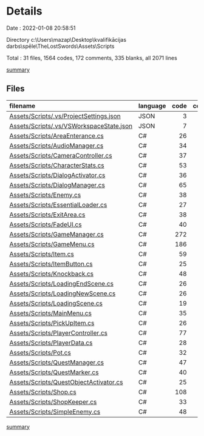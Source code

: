 # Details

Date : 2022-01-08 20:58:51

Directory c:\Users\mazap\Desktop\kvalifikācijas darbs\spēle\TheLostSwords\Assets\Scripts

Total : 31 files,  1564 codes, 172 comments, 335 blanks, all 2071 lines

[summary](results.md)

## Files
| filename | language | code | comment | blank | total |
| :--- | :--- | ---: | ---: | ---: | ---: |
| [Assets/Scripts/.vs/ProjectSettings.json](/Assets/Scripts/.vs/ProjectSettings.json) | JSON | 3 | 0 | 0 | 3 |
| [Assets/Scripts/.vs/VSWorkspaceState.json](/Assets/Scripts/.vs/VSWorkspaceState.json) | JSON | 7 | 0 | 0 | 7 |
| [Assets/Scripts/AreaEnterance.cs](/Assets/Scripts/AreaEnterance.cs) | C# | 26 | 2 | 4 | 32 |
| [Assets/Scripts/AudioManager.cs](/Assets/Scripts/AudioManager.cs) | C# | 34 | 4 | 8 | 46 |
| [Assets/Scripts/CameraController.cs](/Assets/Scripts/CameraController.cs) | C# | 37 | 11 | 14 | 62 |
| [Assets/Scripts/CharacterStats.cs](/Assets/Scripts/CharacterStats.cs) | C# | 53 | 6 | 10 | 69 |
| [Assets/Scripts/DialogActivator.cs](/Assets/Scripts/DialogActivator.cs) | C# | 36 | 5 | 8 | 49 |
| [Assets/Scripts/DialogManager.cs](/Assets/Scripts/DialogManager.cs) | C# | 65 | 8 | 15 | 88 |
| [Assets/Scripts/Enemy.cs](/Assets/Scripts/Enemy.cs) | C# | 38 | 1 | 9 | 48 |
| [Assets/Scripts/EssentialLoader.cs](/Assets/Scripts/EssentialLoader.cs) | C# | 27 | 1 | 6 | 34 |
| [Assets/Scripts/ExitArea.cs](/Assets/Scripts/ExitArea.cs) | C# | 38 | 6 | 13 | 57 |
| [Assets/Scripts/FadeUI.cs](/Assets/Scripts/FadeUI.cs) | C# | 40 | 5 | 8 | 53 |
| [Assets/Scripts/GameManager.cs](/Assets/Scripts/GameManager.cs) | C# | 272 | 22 | 48 | 342 |
| [Assets/Scripts/GameMenu.cs](/Assets/Scripts/GameMenu.cs) | C# | 186 | 28 | 41 | 255 |
| [Assets/Scripts/Item.cs](/Assets/Scripts/Item.cs) | C# | 59 | 1 | 9 | 69 |
| [Assets/Scripts/ItemButton.cs](/Assets/Scripts/ItemButton.cs) | C# | 25 | 2 | 3 | 30 |
| [Assets/Scripts/Knockback.cs](/Assets/Scripts/Knockback.cs) | C# | 48 | 8 | 6 | 62 |
| [Assets/Scripts/LoadingEndScene.cs](/Assets/Scripts/LoadingEndScene.cs) | C# | 26 | 3 | 3 | 32 |
| [Assets/Scripts/LoadingNewScene.cs](/Assets/Scripts/LoadingNewScene.cs) | C# | 26 | 3 | 5 | 34 |
| [Assets/Scripts/LoadingScene.cs](/Assets/Scripts/LoadingScene.cs) | C# | 19 | 2 | 3 | 24 |
| [Assets/Scripts/MainMenu.cs](/Assets/Scripts/MainMenu.cs) | C# | 35 | 3 | 8 | 46 |
| [Assets/Scripts/PickUpItem.cs](/Assets/Scripts/PickUpItem.cs) | C# | 26 | 2 | 6 | 34 |
| [Assets/Scripts/PlayerController.cs](/Assets/Scripts/PlayerController.cs) | C# | 77 | 8 | 19 | 104 |
| [Assets/Scripts/PlayerData.cs](/Assets/Scripts/PlayerData.cs) | C# | 28 | 1 | 10 | 39 |
| [Assets/Scripts/Pot.cs](/Assets/Scripts/Pot.cs) | C# | 32 | 3 | 7 | 42 |
| [Assets/Scripts/QuestManager.cs](/Assets/Scripts/QuestManager.cs) | C# | 47 | 19 | 12 | 78 |
| [Assets/Scripts/QuestMarker.cs](/Assets/Scripts/QuestMarker.cs) | C# | 40 | 2 | 9 | 51 |
| [Assets/Scripts/QuestObjectActivator.cs](/Assets/Scripts/QuestObjectActivator.cs) | C# | 25 | 3 | 8 | 36 |
| [Assets/Scripts/Shop.cs](/Assets/Scripts/Shop.cs) | C# | 108 | 4 | 24 | 136 |
| [Assets/Scripts/ShopKeeper.cs](/Assets/Scripts/ShopKeeper.cs) | C# | 33 | 7 | 9 | 49 |
| [Assets/Scripts/SimpleEnemy.cs](/Assets/Scripts/SimpleEnemy.cs) | C# | 48 | 2 | 10 | 60 |

[summary](results.md)